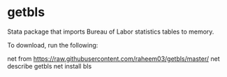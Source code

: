 # getbls

Stata package that imports Bureau of Labor statistics tables to memory.

To download, run the following:

net from https://raw.githubusercontent.com/raheem03/getbls/master/
net describe getbls
net install bls
